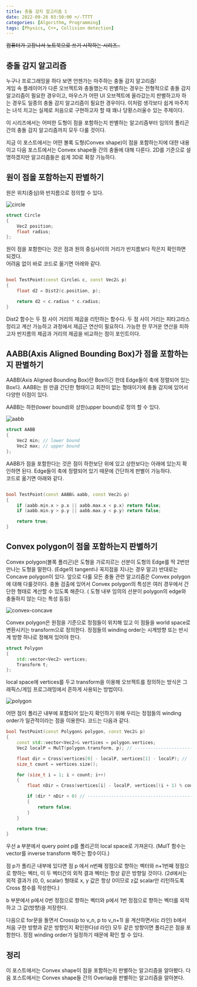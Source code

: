 ```yaml
---
title: 충돌 감지 알고리즘 1
date: 2022-09-26 03:50:00 +/-TTTT
categories: [Algorithm, Programming]
tags: [Physics, C++, Collision detection]  
---
```


~~컴퓨터가 고장나서 노트북으로 쓰기 시작하는 시리즈..~~

## 충돌 감지 알고리즘

누구나 프로그래밍을 하다 보면 언젠가는 마주하는 충돌 감지 알고리즘!  
게임 속 플레이어가 다른 오브젝트와 충돌했는지 판별하는 경우는 전형적으로 충돌 감지 알고리즘이 필요한 경우이고, 마우스가 어떤 UI 오브젝트에 올라갔는지 판별하고자 하는 경우도 일종의 충돌 감지 알고리즘이 필요한 경우이다. 이처럼 생각보다 쉽게 마주치는 녀석 치고는 실제로 처음으로 구현하고자 할 때 꽤나 당황스러울수 있는 주제이다.  

이 시리즈에서는 어떠한 도형이 점을 포함하는지 판별하는 알고리즘부터 임의의 폴리곤 간의 충돌 감지 알고리즘까지 모두 다룰 것이다.  

지금 이 포스트에서는 어떤 볼록 도형(Convex shape)이 점을 포함하는지에 대한 내용이고 다음 포스트에서는 Convex shape들 간의 충돌에 대해 다룬다. 2D를 기준으로 설명하겠지만 알고리즘들은 쉽게 3D로 확장 가능하다.  

## 원이 점을 포함하는지 판별하기 

원은 위치(중심)와 반지름으로 정의할 수 있다.  

![circle](/assets/img/collision/circle.png)  

```c++
struct Circle
{
    Vec2 position;
    float radius;
};
```

원이 점을 포함한다는 것은 점과 원의 중심사이의 거리가 반지름보다 작은지 확인하면 되겠다.  
어려움 없이 바로 코드로 옮기면 아래와 같다.  

```c++

bool TestPoint(const Circle& c, const Vec2& p)
{
    float d2 = Dist2(c.position, p);

    return d2 < c.radius * c.radius;
}

```

Dist2 함수는 두 점 사이 거리의 제곱을 리턴하는 함수다. 두 점 사이 거리는 피타고라스 정리고 계산 가능하고 과정에서 제곱근 연산이 필요하다. 가능한 한 무거운 연산을 피하고자 반지름의 제곱과 거리의 제곱을 비교하는 점이 포인트이다.  

## AABB(Axis Aligned Bounding Box)가 점을 포함하는지 판별하기

AABB(Axis Aligned Bounding Box)란 Box이긴 한데 Edge들이 축에 정렬되어 있는 Box다. AABB는 원 만큼 간단한 형태이고 회전이 없는 형태이기에 충돌 감지에 있어서 다양한 이점이 있다.  

AABB는 하한(lower bound)와 상한(upper bound)로 정의 할 수 있다. 

![aabb](/assets/img/collision/aabb.png)  

```c++
struct AABB
{
    Vec2 min; // lower bound
    Vec2 max; // upper bound
};
```

AABB가 점을 포함한다는 것은 점이 하한보단 위에 있고 상한보다는 아래에 있는지 확인하면 된다. Edge들이 축에 정렬되어 있기 때문에 간단하게 판별이 가능하다.  
코드로 옮기면 아래와 같다.  

```c++

bool TestPoint(const AABB& aabb, const Vec2& p)
{
    if (aabb.min.x > p.x || aabb.max.x < p.x) return false;
    if (aabb.min.y > p.y || aabb.max.y < p.y) return false;

    return true;
}

```

## Convex polygon이 점을 포함하는지 판별하기

Convex polygon(볼록 폴리곤)은 도형을 가로지르는 선분이 도형의 Edge를 딱 2번만 만나는 도형을 말한다. (Edge의 tangent나 꼭지점을 지나는 경우 말고) 반대로는 Concave polygon이 있다. 앞으로 다룰 모든 충돌 관련 알고리즘은 Convex polygon에 대해 다룰것이다. 충돌 검출에 있어서 Convex polygon의 특성은 여러 경우에서 간단한 형태로 계산할 수 있도록 해준다. ( 도형 내부 임의의 선분이 polygon의 edge와 충돌하지 않는 다는 특성 등등)

![convex-concave](/assets/img/collision/convex-concave.png)  

Convex polygon은 원점을 기준으로 정점들이 위치해 있고 이 점들을 world space로 변환시키는 transform으로 정의한다. 정점들의 winding order는 시계방향 또는 반시계 방향 하나로 정해져 있어야 한다.

```c++
struct Polygon
{
    std::vector<Vec2> vertices;
    Transform t;
};
```

local space에 vertices를 두고 transform을 이용해 오브젝트를 정의하는 방식은 그래픽스/게임 프로그래밍에서 흔하게 사용되는 방법이다.  

![polygon](/assets/img/collision/polygon.png)  

어떤 점이 폴리곤 내부에 포함되어 있는지 확인하기 위해 우리는 정점들의 winding order가 일관적이라는 점을 이용한다. 코드는 다음과 같다.  

```c++
bool TestPoint(const Polygon& polygon, const Vec2& p)
{
    const std::vector<Vec2>& vertices = polygon.vertices;
    Vec2 localP = MulT(polygon.transform, p); // ----------------------------------------- a

    float dir = Cross(vertices[0] - localP, vertices[1] - localP); // -------------------- b
    size_t count = vertices.size();

    for (size_t i = 1; i < count; i++)
    {
        float nDir = Cross(vertices[i] - localP, vertices[(i + 1) % count] - localP); // - c

        if (dir * nDir < 0) // ----------------------------------------------------------- d
        {
            return false;
        }
    }

    return true;
}
```

우선 a 부분에서 query point p를 폴리곤의 local space로 가져온다. (MulT 함수는 vector를 inverse transform 해주는 함수이다.)  

점 p가 폴리곤 내부에 있다면 점 p 에서 n번째 정점으로 향하는 벡터와 n+1번째 정점으로 향하는 벡터, 이 두 벡터간의 외적 결과 벡터는 항상 같은 방향일 것이다. (2d에서는 외적 결과가 (0, 0, scalar) 형태로 x, y 값은 항상 0이므로 z값 scalar만 리턴하도록 Cross 함수를 작성한다.)  

b 부분에서 p에서 0번 정점으로 향하는 벡터와 p에서 1번 정점으로 향하는 벡터를 외적하고 그 값(방향)을 저장한다.  

다음으로 for문을 돌면서 Cross(p to v_n, p to v_n+1) 을 계산하면서(c 라인) b에서 처음 구한 방향과 같은 방향인지 확인한다(d 라인) 모두 같은 방향이면 폴리곤은 점을 포함한다. 정점 winding order가 일정하기 때문에 확인 할 수 있다.

## 정리

이 포스트에서는 Convex shape이 점을 포함하는지 판별하는 알고리즘을 알아봤다. 다음 포스트에서는 Convex shape들 간의 Overlap을 판별하는 알고리즘을 알아본다.  